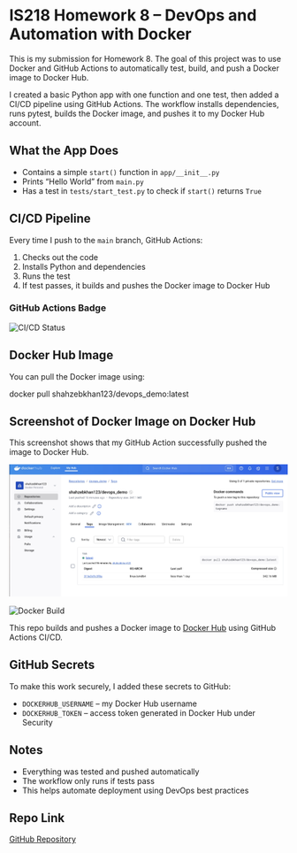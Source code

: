 # IS218 Homework 8 – DevOps and Automation with Docker

This is my submission for Homework 8. The goal of this project was to use Docker and GitHub Actions to automatically test, build, and push a Docker image to Docker Hub.

I created a basic Python app with one function and one test, then added a CI/CD pipeline using GitHub Actions. The workflow installs dependencies, runs pytest, builds the Docker image, and pushes it to my Docker Hub account.

## What the App Does

- Contains a simple `start()` function in `app/__init__.py`
- Prints “Hello World” from `main.py`
- Has a test in `tests/start_test.py` to check if `start()` returns `True`

## CI/CD Pipeline

Every time I push to the `main` branch, GitHub Actions:

1. Checks out the code
2. Installs Python and dependencies
3. Runs the test
4. If test passes, it builds and pushes the Docker image to Docker Hub

### GitHub Actions Badge

![CI/CD Status](https://github.com/Shahzebkhan123/devops-docker-automation/actions/workflows/production.yml/badge.svg)

## Docker Hub Image

You can pull the Docker image using: 

docker pull shahzebkhan123/devops_demo:latest


## Screenshot of Docker Image on Docker Hub

This screenshot shows that my GitHub Action successfully pushed the image to Docker Hub.

![Docker Hub Image](screenshots/dockerhub_image.png) 

![Docker Build](https://github.com/Shahzebkhan123/devops-docker-automation/actions/workflows/production.yml/badge.svg)

This repo builds and pushes a Docker image to [Docker Hub](https://hub.docker.com/r/shahzebkhan123/devops_demo/tags) using GitHub Actions CI/CD.


## GitHub Secrets

To make this work securely, I added these secrets to GitHub:

- `DOCKERHUB_USERNAME` – my Docker Hub username
- `DOCKERHUB_TOKEN` – access token generated in Docker Hub under Security

## Notes

- Everything was tested and pushed automatically
- The workflow only runs if tests pass
- This helps automate deployment using DevOps best practices

## Repo Link

[GitHub Repository](https://github.com/Shahzebkhan123/devops-docker-automation)

